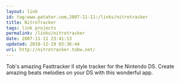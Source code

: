 ```yaml
---
layout: link
id: tag:www.patater.com,2007-11-11:/links/nitrotracker
title: NitroTracker
tags: link projects
permalink: /links/nitrotracker
date: 2007-11-11 23:41:13
updated: 2010-12-19 03:36:44
uri: http://nitrotracker.tobw.net/
---
```

Tob's amazing Fasttracker II style tracker for the Nintendo DS. Create amazing
beats melodies on your DS with this wonderful app.
